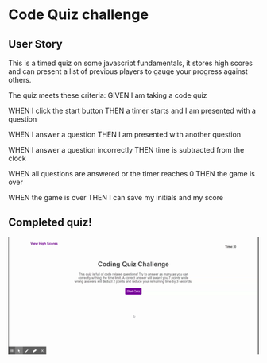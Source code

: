 # Code Quiz challenge

## User Story

This is a timed quiz on some javascript fundamentals, it stores high scores and can present a list of previous players to gauge your progress against others.

The quiz meets these criteria:
GIVEN I am taking a code quiz

WHEN I click the start button
THEN a timer starts and I am presented with a question

WHEN I answer a question
THEN I am presented with another question

WHEN I answer a question incorrectly
THEN time is subtracted from the clock

WHEN all questions are answered or the timer reaches 0
THEN the game is over

WHEN the game is over
THEN I can save my initials and my score

## Completed quiz!

![A user completes the javascript/coding quiz, then enters their score into the high score list.](./Assets/Code-Quiz-challenge.gif)
